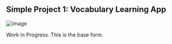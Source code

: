 ## Simple Project 1: Vocabulary Learning App
![image](https://github.com/mr-Ucar/Simple-Javascript-Projects/assets/116120748/190f4d5a-7421-46fd-b037-1803247fee6a)

Work in Progress. This is the base form. 

